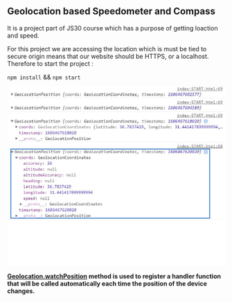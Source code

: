 ## Geolocation based Speedometer and Compass

It is a project part of JS30 course which has a purpose of getting loaction and speed.

For this project we are accessing the location which is must be tied to secure origin means that our website should be HTTPS, or a localhost. Therefore to start the project :

`npm install` && `` npm start `` 


![alt text](https://github.com/bilgedemirkaya/JS-30/blob/main/21%20Geolocation/console.JPG)
 
**[Geolocation.watchPosition](https://developer.mozilla.org/en-US/docs/Web/API/Geolocation/watchPosition) method is used to register a handler function that will be called automatically each time the position of the device changes.**